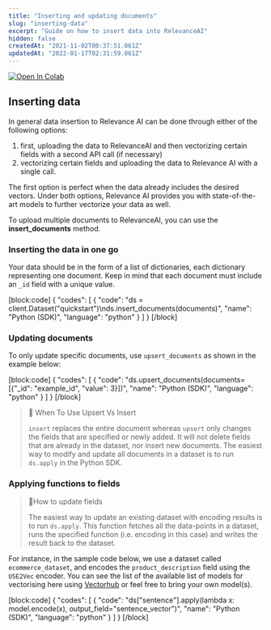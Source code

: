 ```yaml
---
title: "Inserting and updating documents"
slug: "inserting-data"
excerpt: "Guide on how to insert data into RelevanceAI"
hidden: false
createdAt: "2021-11-02T00:37:51.061Z"
updatedAt: "2022-01-17T02:31:59.061Z"
---
```


[![Open In Colab](https://colab.research.google.com/assets/colab-badge.svg)](https://colab.research.google.com/github/RelevanceAI/RelevanceAI-readme-docs/blob/v2.0.0/docs/general-features/creating-a-dataset/_notebooks/RelevanceAI_ReadMe_Creating_A_Dataset.ipynb)

## Inserting data
In general data insertion to Relevance AI can be done through either of the following options:

1. first, uploading the data to RelevanceAI and then vectorizing certain fields with a second API call (if necessary)
2. vectorizing certain fields and uploading the data to Relevance AI with a single call.

The first option is perfect when the data already includes the desired vectors. Under both options, Relevance AI provides you with state-of-the-art models to further vectorize your data as well.

To upload multiple documents to RelevanceAI, you can use the **insert_documents** method.

### Inserting the data in one go

Your data should be in the form of a list of dictionaries, each dictionary representing one document. Keep in mind that each document must include an `_id` field with a unique value.


[block:code]
{
  "codes": [
    {
      "code": "ds = client.Dataset(\"quickstart\")\nds.insert_documents(documents)",
      "name": "Python (SDK)",
      "language": "python"
    }
  ]
}
[/block]

### Updating documents

To only update specific documents, use `upsert_documents` as shown in the example below:

[block:code]
{
  "codes": [
    {
      "code": "ds.upsert_documents(documents=[{\"_id\": \"example_id\", \"value\": 3}])",
      "name": "Python (SDK)",
      "language": "python"
    }
  ]
}
[/block]

> 🚧 When To Use Upsert Vs Insert
>
> `insert` replaces the entire document whereas `upsert` only changes the fields that are specified or newly added. It will not delete fields that are already in the dataset, nor insert new documents.
The easiest way to modify and update all documents in a dataset is to run `ds.apply` in the Python SDK.




### Applying functions to fields

> 📘How to update fields
>
> The easiest way to update an existing dataset with encoding results is to run `ds.apply`. This function fetches all the data-points in a dataset, runs the specified function (i.e. encoding in this case) and writes the result back to the dataset.
>

For instance, in the sample code below, we use a dataset called `ecommerce_dataset`, and encodes the `product_description` field using the `USE2Vec` encoder.
You can see the list of the available list of models for vectorising here using [Vectorhub](https://github.com/RelevanceAI/vectorhub) or feel free to bring your own model(s).


[block:code]
{
  "codes": [
    {
      "code": "ds[\"sentence\"].apply(lambda x: model.encode(x), output_field=\"sentence_vector\")",
      "name": "Python (SDK)",
      "language": "python"
    }
  ]
}
[/block]




